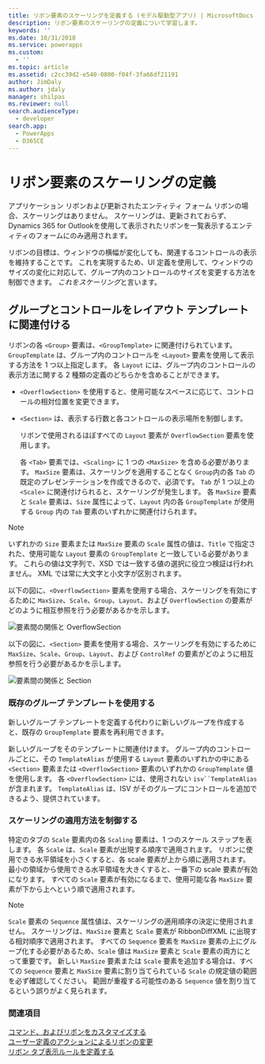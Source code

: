 ```yaml
---
title: リボン要素のスケーリングを定義する (モデル駆動型アプリ) | MicrosoftDocs
description: リボン要素のスケーリングの定義について学習します。
keywords: ''
ms.date: 10/31/2018
ms.service: powerapps
ms.custom:
  - ''
ms.topic: article
ms.assetid: c2cc39d2-e540-0800-f04f-3fa66df21191
author: JimDaly
ms.author: jdaly
manager: shilpas
ms.reviewer: null
search.audienceType:
  - developer
search.app:
  - PowerApps
  - D365CE
---
```


# <a name="define-scaling-for-ribbon-elements"></a>リボン要素のスケーリングの定義

<!-- https://docs.microsoft.com/dynamics365/customer-engagement/developer/customize-dev/define-scaling-ribbon-elements -->

アプリケーション リボンおよび更新されたエンティティ フォーム リボンの場合、スケーリングはありません。 スケーリングは、更新されておらず、Dynamics 365 for Outlookを使用して表示されたリボンを一覧表示するエンティティのフォームにのみ適用されます。  
  
 リボンの目標は、ウィンドウの横幅が変化しても、関連するコントロールの表示を維持することです。 これを実現するため、UI 定義を使用して、ウィンドウのサイズの変化に対応して、グループ内のコントロールのサイズを変更する方法を制御できます。 *これをスケーリング*と言います。  
  
## <a name="associate-groups-and-controls-to-layout-templates"></a>グループとコントロールをレイアウト テンプレートに関連付ける  
 リボンの各 `<Group>` 要素は、`<GroupTemplate>` に関連付けられています。 `GroupTemplate` は、グループ内のコントロールを `<Layout>` 要素を使用して表示する方法を 1 つ以上指定します。 各 `Layout` には、グループ内のコントロールの表示方法に関する 2 種類の定義のどちらかを含めることができます。  
  
- `<OverflowSection>` を使用すると、使用可能なスペースに応じて、コントロールの相対位置を変更できます。  
  
- `<Section>` は、表示する行数と各コントロールの表示場所を制御します。  
  
  リボンで使用されるほぼすべての `Layout` 要素が `OverflowSection` 要素を使用します。  
  
  各 `<Tab>` 要素では、`<Scaling>` に 1 つの `<MaxSize>` を含める必要があります。 `MaxSize` 要素は、スケーリングを適用することなく `Group`内の各 `Tab` の既定のプレゼンテーションを作成できるので、必須です。 `Tab` が 1 つ以上の `<Scale>` に関連付けられると、スケーリングが発生します。 各 `MaxSize` 要素と `Scale` 要素は、`Size` 属性によって、`Layout` 内の各 `GroupTemplate` が使用する `Group` 内の `Tab` 要素のいずれかに関連付けられます。  
  
> [!NOTE]
>  いずれかの `Size` 要素または `MaxSize` 要素の `Scale` 属性の値は、`Title` で指定された、使用可能な `Layout` 要素の `GroupTemplate` と一致している必要があります。 これらの値は文字列で、XSD では一致する値の選択に役立つ検証は行われません。 XML では常に大文字と小文字が区別されます。  
  
 以下の図に、`<OverflowSection>` 要素を使用する場合、スケーリングを有効にするために `MaxSize`、`Scale`、`Group`、`Layout`、および `OverflowSection` の要素がどのように相互参照を行う必要があるかを示します。  
  
 ![要素間の関係と OverflowSection](media/ribbon-ui-definition.png "要素間の関係と OverflowSection")  
  
 以下の図に、`<Section>` 要素を使用する場合、スケーリングを有効にするために `MaxSize`、`Scale`、`Group`、`Layout`、および `ControlRef` の要素がどのように相互参照を行う必要があるかを示します。  
  
 ![要素間の関係と Section](media/ui-definition.png "要素間の関係と Section") 
  
### <a name="use-existing-group-templates"></a>既存のグループ テンプレートを使用する  
 新しいグループ テンプレートを定義する代わりに新しいグループを作成すると、既存の `GroupTemplate` 要素を再利用できます。  
  
 新しいグループをそのテンプレートに関連付けます。 グループ内のコントロールごとに、その `TemplateAlias` が使用する `Layout` 要素のいずれかの中にある `<Section>` 要素または `<OverflowSection>` 要素のいずれかの `GroupTemplate` 値を使用します。 各 `<OverflowSection>` には、使用されない `isv``TemplateAlias` が含まれます。 `TemplateAlias` は、ISV がそのグループにコントロールを追加できるよう、提供されています。  
  
### <a name="control-how-scaling-is-applied"></a>スケーリングの適用方法を制御する  
 特定のタブの `Scale` 要素内の各 `Scaling` 要素は、1 つのスケール ステップを表します。 各 `Scale` は、`Scale` 要素が出現する順序で適用されます。 リボンに使用できる水平領域を小さくすると、各 scale 要素が上から順に適用されます。 最小の領域から使用できる水平領域を大きくすると、一番下の scale 要素が有効になります。 すべての `Scale` 要素が有効になるまで、使用可能な各 `MaxSize` 要素が下から上へという順で適用されます。  
  
> [!NOTE]
>  `Scale` 要素の `Sequence` 属性値は、スケーリングの適用順序の決定に使用されません。 スケーリングは、`MaxSize` 要素と `Scale` 要素が RibbonDiffXML に出現する相対順序で適用されます。 すべての `Sequence` 要素を `MaxSize` 要素の上にグループ化する必要があるため、`Scale` 値は `MaxSize` 要素と `Scale` 要素の両方にとって重要です。 新しい `MaxSize` 要素または `Scale` 要素を追加する場合は、すべての `Sequence` 要素と `MaxSize` 要素に割り当てられている `Scale` の規定値の範囲を必ず確認してください。 範囲が重複する可能性のある `Sequence` 値を割り当てるという誤りがよく見られます。  
  
### <a name="see-also"></a>関連項目  
 [コマンド、およびリボンをカスタマイズする](customize-commands-ribbon.md)   
 [ユーザー定義のアクションによるリボンの変更](define-custom-actions-modify-ribbon.md)   
 [リボン タブ表示ルールを定義する](define-ribbon-tab-display-rules.md)
